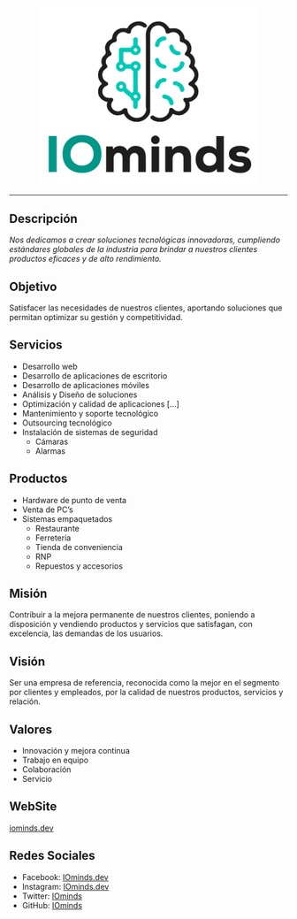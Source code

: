 <div align="center">
<img width="400px;" src="images/icons/logo.png" alt="IOminds.dev">       
</div>

---

##   Descripción
_Nos dedicamos a crear soluciones tecnológicas innovadoras, cumpliendo estándares globales de la industria para brindar a nuestros clientes productos eficaces y de alto rendimiento._ 

##   Objetivo
Satisfacer las necesidades de nuestros clientes, aportando soluciones que permitan optimizar su gestión y competitividad.

##   Servicios
- Desarrollo web
- Desarrollo de aplicaciones de escritorio
- Desarrollo de aplicaciones móviles
- Análisis y Diseño de soluciones
- Optimización y calidad de aplicaciones [...]
- Mantenimiento y soporte tecnológico
- Outsourcing tecnológico
- Instalación de sistemas de seguridad
    - Cámaras
    - Alarmas

##  Productos
- Hardware de punto de venta
- Venta de PC’s
- Sistemas empaquetados 
    - Restaurante
    - Ferretería
    - Tienda de conveniencia
    - RNP
    - Repuestos y accesorios

##  Misión
Contribuir a la mejora permanente de nuestros clientes, poniendo a disposición y vendiendo productos y servicios que satisfagan, con excelencia, las demandas de los usuarios.

##  Visión
Ser una empresa de referencia, reconocida como la mejor en el segmento por clientes y empleados, por la calidad de nuestros productos, servicios y relación.

##  Valores
- Innovación y mejora continua
- Trabajo en equipo
- Colaboración
- Servicio

##  WebSite
[iominds.dev](https://iominds.dev)

##  Redes Sociales
- Facebook: [IOminds.dev](https://web.facebook.com/iominds.dev)
- Instagram: [IOminds.dev](https://www.instagram.com/iominds.dev)
- Twitter: [IOminds](https://www.twitter.com/iominds)
- GitHub: [IOminds](https://github.com/iominds)